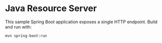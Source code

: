 # Java Resource Server

This sample Spring Boot application exposes a single HTTP endpoint. Build and run with:

```bash
mvn spring-boot:run
```

